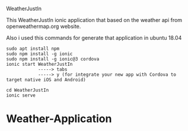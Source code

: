 WeatherJustIn

This WeatherJustIn ionic application that based on the weather api from openweathermap.org website.

Also i used this commands for generate that application in ubuntu 18.04

	sudo apt install npm
	sudo npm install -g ionic
	sudo npm install -g ionic@3 cordova 
	ionic start WeatherJustIn
				-----> tabs
				-----> y (for integrate your new app with Cordova to target native iOS and Android)

	cd WeatherJustIn
	ionic serve
# Weather-Application
